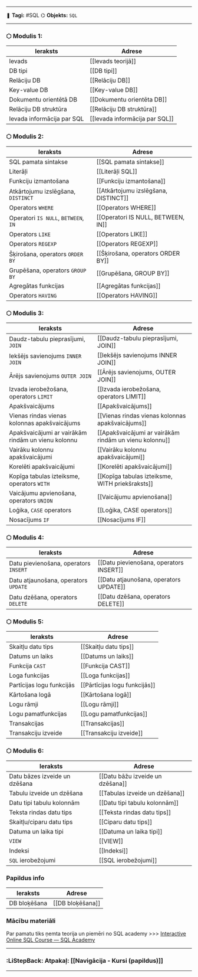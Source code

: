 ___

❚ **Tagi:** #SQL
⌬ **Objekts:**  `SQL`

---
### ⬡ Modulis 1:
| Ieraksts                   | Adrese                         |
| -------------------------- | ------------------------------ |
| Ievads                     | [[Ievads teorijā]]             |
| DB tipi                    | [[DB tipi]]                    |
| Relāciju DB                | [[Relāciju DB]]                |
| Key-value DB               | [[Key-value DB]]               |
| Dokumentu orientētā DB     | [[Dokumentu orientēta DB]]     |
| Relāciju DB struktūra      | [[Relāciju DB struktūra]]      |
| Ievada informācija par SQL | [[Ievada informācija par SQL]] |

### ⬡ Modulis 2:

|Ieraksts|Adrese|
|---|---|
|SQL pamata sintakse|[[SQL pamata sintakse]]|
|Literāļi|[[Literāļi SQL]]|
|Funkciju izmantošana|[[Funkciju izmantošana]]|
|Atkārtojumu izslēgšana, `DISTINCT`|[[Atkārtojumu izslēgšana, DISTINCT]]|
|Operators `WHERE`|[[Operators WHERE]]|
|Operatori `IS NULL`, `BETWEEN`, `IN`|[[Operatori IS NULL, BETWEEN, IN]]|
|Operators `LIKE`|[[Operators LIKE]]|
|Operators `REGEXP`|[[Operators REGEXP]]|
|Šķirošana, operators `ORDER BY`|[[Šķirošana, operators ORDER BY]]|
|Grupēšana, operators `GROUP BY`|[[Grupēšana, GROUP BY]]|
|Agregātas funkcijas|[[Agregātas funkcijas]]|
|Operators `HAVING`|[[Operators HAVING]]|

### ⬡ Modulis 3:

|Ieraksts|Adrese|
|---|---|
|Daudz-tabulu pieprasījumi, `JOIN`|[[Daudz-tabulu pieprasījumi, JOIN]]|
|Iekšējs savienojums `INNER JOIN`|[[Iekšējs savienojums INNER JOIN]]|
|Ārējs savienojums `OUTER JOIN`|[[Ārējs savienojums, OUTER JOIN]]|
|Izvada ierobežošana, operators `LIMIT`|[[Izvada ierobežošana, operators LIMIT]]|
|Apakšvaicājums|[[Apakšvaicājums]]|
|Vienas rindas vienas kolonnas apakšvaicājums|[[Vienas rindas vienas kolonnas apakšvaicājums]]|
|Apakšvaicājumi ar vairākām rindām un vienu kolonnu|[[Apakšvaicājumi ar vairākām rindām un vienu kolonnu]]|
|Vairāku kolonnu apakšvaicājumi|[[Vairāku kolonnu apakšvaicājumi]]|
|Korelēti apakšvaicājumi|[[Korelēti apakšvaicājumi]]|
|Kopīga tabulas izteiksme, operators `WITH`|[[Kopīga tabulas izteiksme, WITH priekšraksts]]|
|Vaicājumu apvienošana, operators `UNION`|[[Vaicājumu apvienošana]]|
|Loģika, `CASE` operators|[[Loģika, CASE operators]]|
|Nosacījums `IF`|[[Nosacījums IF]]|
### ⬡ Modulis 4:

|Ieraksts|Adrese|
|---|---|
|Datu pievienošana, operators `INSERT`|[[Datu pievienošana, operators INSERT]]|
|Datu atjaunošana, operators `UPDATE`|[[Datu atjaunošana, operators UPDATE]]|
|Datu dzēšana, operators `DELETE`|[[Datu dzēšana, operators DELETE]]|

### ⬡ Modulis 5:

|Ieraksts|Adrese|
|---|---|
|Skaitļu datu tips|[[Skaitļu datu tips]]|
|Datums un laiks|[[Datums un laiks]]|
|Funkcija `CAST`|[[Funkcija CAST]]|
|Loga funkcijas|[[Loga funkcijas]]|
|Partīcijas logu funkcijās|[[Pārtīcijas logu funkcijās]]|
|Kārtošana logā|[[Kārtošana logā]]|
|Logu rāmji|[[Logu rāmji]]|
|Logu pamatfunkcijas|[[Logu pamatfunkcijas]]|
|Transakcijas|[[Transakcijas]]|
|Transakciju izveide|[[Transakciju izveide]]|
### ⬡ Modulis 6:

|Ieraksts|Adrese|
|---|---|
|Datu bāzes izveide un dzēšana|[[Datu bāžu izveide un dzēšana]]|
|Tabulu izveide un dzēšana|[[Tabulas izveide un dzēšana]]|
|Datu tipi tabulu kolonnām|[[Datu tipi tabulu kolonnām]]|
|Teksta rindas datu tips|[[Teksta rindas datu tips]]|
|Skaitļu/ciparu datu tips|[[Ciparu datu tips]]|
|Datuma un laika tipi|[[Datuma un laika tipi]]|
|`VIEW`|[[VIEW]]|
|Indeksi|[[Indeksi]]|
|`SQL` ierobežojumi|[[SQL ierobežojumi]]|

### Papildus info

|Ieraksts|Adrese|
|---|---|
|DB bloķēšana|[[DB bloķēšana]]|
### Mācību materiāli

Par pamatu tiks ņemta teorija un piemēri no SQL academy >>> [Interactive Online SQL Course — SQL Academy](https://sql-academy.org/en)

---
### :LiStepBack: Atpakaļ: [[Navigācija - Kursi (papildus)]]

___